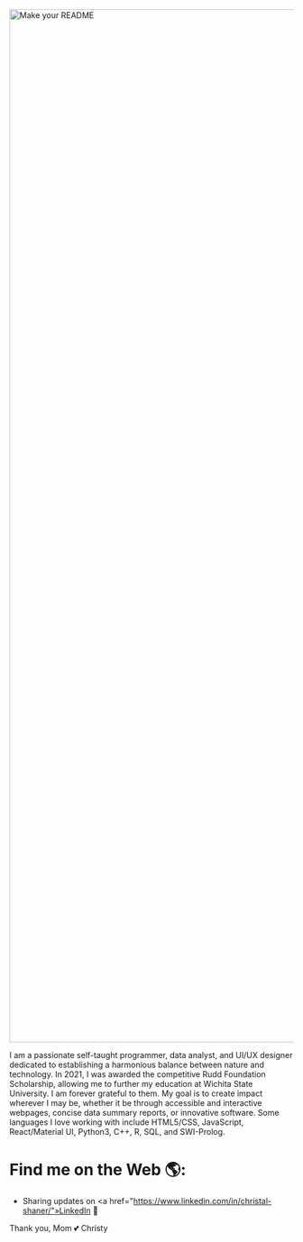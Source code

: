 <img width="1834" alt="Make your README" src="https://github.com/ChristalShaner/ChristalShaner/assets/162538558/39e590da-22da-4594-bd55-4fc6536b1694">

I am a passionate self-taught programmer, data analyst, and UI/UX designer dedicated to establishing a harmonious balance between nature and technology. In 2021, I was awarded the competitive Rudd Foundation Scholarship, allowing me to further my education at Wichita State University. I am forever grateful to them. My goal is to create impact wherever I may be, whether it be through accessible and interactive webpages, concise data summary reports, or innovative software. Some languages I love working with include HTML5/CSS, JavaScript, React/Material UI, Python3, C++, R, SQL, and SWI-Prolog. 

# Find me on the Web 🌎:
- Sharing updates on <a href="https://www.linkedin.com/in/christal-shaner/"»LinkedIn</a> 💼




Thank you, Mom
💕 Christy

<!---
ChristalShaner/ChristalShaner is a ✨ special ✨ repository because its `README.md` (this file) appears on your GitHub profile.
You can click the Preview link to take a look at your changes.
--->
